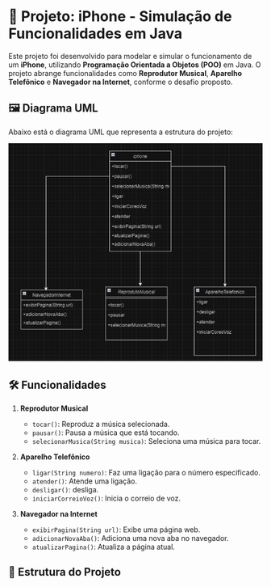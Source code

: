 # 📱 Projeto: iPhone - Simulação de Funcionalidades em Java

Este projeto foi desenvolvido para modelar e simular o funcionamento de um **iPhone**, utilizando **Programação Orientada a Objetos (POO)** em Java. O projeto abrange funcionalidades como **Reprodutor Musical**, **Aparelho Telefônico** e **Navegador na Internet**, conforme o desafio proposto.

## 🖼️ Diagrama UML
Abaixo está o diagrama UML que representa a estrutura do projeto:

![Diagrama UML](uml.png)

## 🛠️ Funcionalidades

1. **Reprodutor Musical**
   - `tocar()`: Reproduz a música selecionada.
   - `pausar()`: Pausa a música que está tocando.
   - `selecionarMusica(String musica)`: Seleciona uma música para tocar.

2. **Aparelho Telefônico**
   - `ligar(String numero)`: Faz uma ligação para o número especificado.
   - `atender()`: Atende uma ligação.
   - `desligar()`: desliga.
   - `iniciarCorreioVoz()`: Inicia o correio de voz.

3. **Navegador na Internet**
   - `exibirPagina(String url)`: Exibe uma página web.
   - `adicionarNovaAba()`: Adiciona uma nova aba no navegador.
   - `atualizarPagina()`: Atualiza a página atual.

## 📁 Estrutura do Projeto

